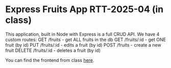 # Express Fruits App RTT-2025-04 (in class)

This application, built in Node with Express is a full CRUD API. 
We have 4 custom routes:
GET /fruits - get ALL fruits in the db
GET /fruits/:id - get ONE fruit (by id)
PUT /fruits/:id - edits a fruit (by id)
POST /fruits - create a new fruit
DELETE /fruits/:id - deletes a fruit (by id)

You can find the frontend from class [here](https://github.com/tishana/react-fruits-2025-04).
